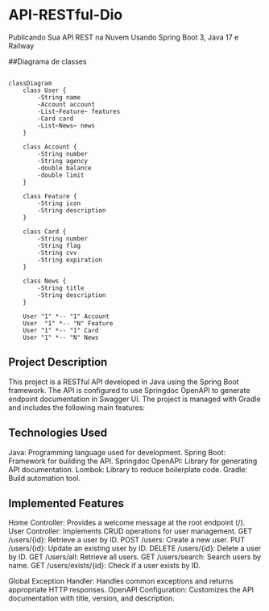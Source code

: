 # API-RESTful-Dio
Publicando Sua API REST na Nuvem Usando Spring Boot 3, Java 17 e Railway

##Diagrama de classes

````mermaid

classDiagram
    class User {
        -String name
        -Account account
        -List~Feature~ features
        -Card card
        -List~News~ news
    }

    class Account {
        -String number
        -String agency
        -double balance
        -double limit
    }

    class Feature {
        -String icon
        -String description
    }

    class Card {
        -String number
        -String flag
        -String cvv
        -String expiration
    }

    class News {
        -String title
        -String description
    }

    User "1" *-- "1" Account
    User  "1" *-- "N" Feature
    User "1" *-- "1" Card
    User "1" *-- "N" News

````
## Project Description
This project is a RESTful API developed in Java using the Spring Boot framework. The API is configured to use Springdoc OpenAPI to generate endpoint documentation in Swagger UI. The project is managed with Gradle and includes the following main features:  

## Technologies Used
Java: Programming language used for development.
Spring Boot: Framework for building the API.
Springdoc OpenAPI: Library for generating API documentation.
Lombok: Library to reduce boilerplate code.
Gradle: Build automation tool.

## Implemented Features
Home Controller: Provides a welcome message at the root endpoint (/).
User Controller: Implements CRUD operations for user management.
GET /users/{id}: Retrieve a user by ID.
POST /users: Create a new user.
PUT /users/{id}: Update an existing user by ID.
DELETE /users/{id}: Delete a user by ID.
GET /users/all: Retrieve all users.
GET /users/search: Search users by name.
GET /users/exists/{id}: Check if a user exists by ID.

Global Exception Handler: Handles common exceptions and returns appropriate HTTP responses.
OpenAPI Configuration: Customizes the API documentation with title, version, and description.
